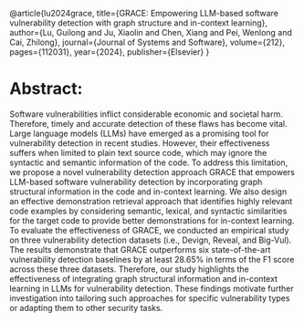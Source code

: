 @article{lu2024grace,
  title={GRACE: Empowering LLM-based software vulnerability detection with graph structure and in-context learning},
  author={Lu, Guilong and Ju, Xiaolin and Chen, Xiang and Pei, Wenlong and Cai, Zhilong},
  journal={Journal of Systems and Software},
  volume={212},
  pages={112031},
  year={2024},
  publisher={Elsevier}
}


# Abstract:
Software vulnerabilities inflict considerable economic and societal harm. Therefore, timely and accurate detection of these flaws has become vital. Large language models (LLMs) have emerged as a promising tool for vulnerability detection in recent studies. However, their effectiveness suffers when limited to plain text source code, which may ignore the syntactic and semantic information of the code. To address this limitation, we propose a novel vulnerability detection approach GRACE that empowers LLM-based software vulnerability detection by incorporating graph structural information in the code and in-context learning. We also design an effective demonstration retrieval approach that identifies highly relevant code examples by considering semantic, lexical, and syntactic similarities for the target code to provide better demonstrations for in-context learning. To evaluate the effectiveness of GRACE, we conducted an empirical study on three vulnerability detection datasets (i.e., Devign, Reveal, and Big-Vul). The results demonstrate that GRACE outperforms six state-of-the-art vulnerability detection baselines by at least 28.65% in terms of the F1 score across these three datasets. Therefore, our study highlights the effectiveness of integrating graph structural information and in-context learning in LLMs for vulnerability detection. These findings motivate further investigation into tailoring such approaches for specific vulnerability types or adapting them to other security tasks.


